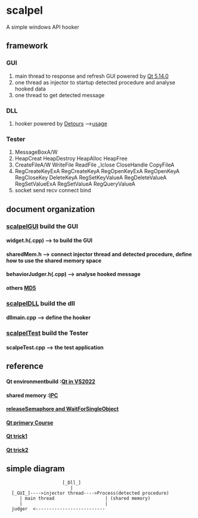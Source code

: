 # scalpel
A simple windows API hooker

## framework
### GUI
1. main thread to response and refresh GUI powered by [Qt 5.14.0](https://www.zhihu.com/question/489217941/answer/2480213166)
2. one thread as injector to startup detected procedure and analyse hooked data
3. one thread to get detected message
### DLL
1. hooker powered by [Detours](https://github.com/microsoft/Detours) -->[usage]()
### Tester
1. MessageBoxA/W
2. HeapCreat HeapDestroy HeapAlloc HeapFree
3. CreateFileA/W WriteFile ReadFile _lclose CloseHandle CopyFileA
4. RegCreateKeyExA RegCreateKeyA RegOpenKeyExA RegOpenKeyA RegCloseKey DeleteKeyA RegSetKeyValueA RegDeleteValueA RegSetValueExA RegSetValueA RegQueryValueA
5. socket send recv connect bind
## document organization
### [scalpelGUI](https://github.com/0Addicted0/scalpel/tree/main/scalpelGUI) build the GUI
#### widget.h(.cpp)         --> to build the GUI
#### sharedMem.h            --> connect injector thread and detected procedure, define how to use the shared memory space
#### behaviorJudger.h(.cpp) --> analyse hooked message
#### others [MD5](https://github.com/JieweiWei/md5)
### [scalpelDLL](https://1.2.3.4) build the dll
#### dllmain.cpp            --> define the hooker
### [scalpelTest](https://github.com/0Addicted0/scalpel/tree/main/scalpelTest) build the Tester
#### scalpeTest.cpp         --> the test application
## reference
#### Qt environmentbuild :[Qt in VS2022](https://www.zhihu.com/question/489217941/answer/2480213166)
#### shared memory :[IPC](https://blog.csdn.net/ypy_datou/article/details/122806141)
#### [releaseSemaphore and WaitForSingleObject](https://learn.microsoft.com/zh-cn/windows/win32/api/synchapi/nf-synchapi-releasesemaphore?redirectedfrom=MSDN)
#### [Qt primary Course](https://www.bilibili.com/video/BV1N34y1H7x7/?spm_id_from=333.337.search-card.all.click)
#### [Qt trick1]([https://www.likecs.com/show-305686727.html](https://blog.csdn.net/weixin_42887343/article/details/122344366))
#### [Qt trick2](https://www.likecs.com/show-305686727.html)
## simple diagram  
                         [_Dll_]  
                            |  
      [_GUI_]---->injector thread---->Process(detected procedure)  
         | main thread                   | (shared memory)  
         |                               |  
      judger  <--------------------------     
